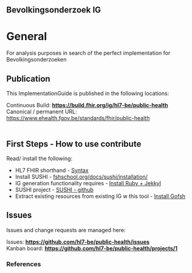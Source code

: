 Bevolkingsonderzoek IG
---

###
# General
For analysis purposes in search of the perfect implementation for Bevolkingsonderzoeken

## Publication
This ImplementationGuide is published in the following locations:

Continuous Build: __https://build.fhir.org/ig/hl7-be/public-health__  
Canonical / permanent URL: https://www.ehealth.fgov.be/standards/fhir/public-health
<br> </br>

## First Steps - How to use contribute
Read/ install the following:

- HL7 FHIR shorthand - [Syntax](https://hl7.org/fhir/uv/shorthand/2020May/reference.html)
- Install SUSHI - [fshschool.org/docs/sushi/installation/](https://fshschool.org/docs/sushi/installation/)
- IG generation functionality requires - [Install Ruby + Jekkyl](https://jekyllrb.com/docs/installation/#guides)
- SUSHI project - [SUSHI - github](https://github.com/FHIR/sushi)
- Extract existing resources from existing IG w this tool  - [Install Gofsh](https://fshschool.org/docs/tutorials/gofsh/)

## Issues
Issues and change requests are managed here:  

Issues:  __https://github.com/hl7-be/public-health/issues__  
Kanban board:  __https://github.com/hl7-be/public-health/projects/1__  

### References
